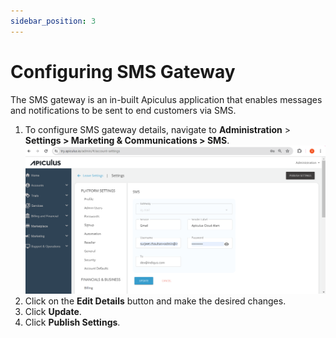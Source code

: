 ```yaml
---
sidebar_position: 3
---
```

# Configuring SMS Gateway

The SMS gateway is an in-built Apiculus application that enables messages and notifications to be sent to end customers via SMS. 

1. To configure SMS gateway details, navigate to **Administration** > **Settings > Marketing & Communications > SMS**.
   ![Configuring SMS Gateway](img/ConfiguringSMSGateway.png)
2. Click on the **Edit Details** button and make the desired changes.
3. Click **Update**.
4. Click **Publish Settings**.







